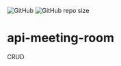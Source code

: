 <img alt="GitHub" src="https://img.shields.io/github/license/neeleshio/api-meeting-room"> <img alt="GitHub repo size" src="https://img.shields.io/github/repo-size/neeleshio/api-meeting-room">

# api-meeting-room

CRUD

